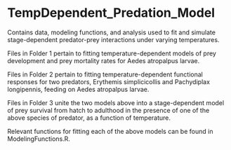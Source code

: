 # TempDependent_Predation_Model
Contains data, modeling functions, and analysis used to fit and simulate stage-dependent predator-prey interactions under varying temperatures.

Files in Folder 1 pertain to fitting temperature-dependent models of prey development and prey mortality rates for Aedes atropalpus larvae.

Files in Folder 2 pertain to fitting temperature-dependent functional responses for two predators, Erythemis simplicicollis and Pachydiplax longipennis, feeding on Aedes atropalpus larvae.

Files in Folder 3 unite the two models above into a stage-dependent model of prey survival from hatch to adulthood in the presence of one of the above species of predator, as a function of temperature.

Relevant functions for fitting each of the above models can be found in ModelingFunctions.R.
